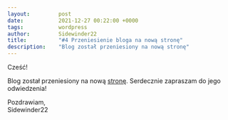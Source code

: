 ```yaml
---
layout:         post
date:           2021-12-27 00:22:00 +0000
tags:           wordpress 
author:         Sidewinder22
title:          "#4 Przeniesienie bloga na nową stronę"
description:    "Blog został przeniesiony na nową stronę"
---
```


Cześć!

Blog został przeniesiony na nową [stronę](https://blog.sidewinder22.pl/).
Serdecznie zapraszam do jego odwiedzenia!

Pozdrawiam,  
Sidewinder22
